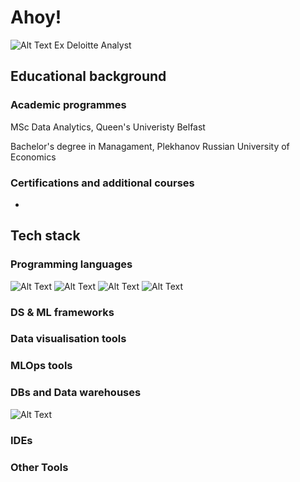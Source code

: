 # Ahoy! 
![Alt Text](https://media.giphy.com/media/a8fZR5ezrUGP7satX9/giphy.gif)
Ex Deloitte Analyst
## Educational background
### Academic programmes
 MSc Data Analytics, Queen's Univeristy Belfast 
 
 Bachelor's degree in Managament, Plekhanov Russian University of Economics
### Certifications and additional courses
-
## Tech stack
### Programming languages
![Alt Text](https://img.shields.io/badge/-Python3-4B8BBE?logo=python&logoColor=white&style=flat-square)
![Alt Text](https://img.shields.io/badge/-R-276DC2?logo=r&logoColor=white&style=flat-square)
![Alt Text](https://img.shields.io/badge/-ABAP-00B9F2?logo=sap&logoColor=white&style=flat-square)
![Alt Text](https://img.shields.io/badge/-Kotlin-E24462?logo=kotlin&logoColor=white&style=flat-square)

### DS & ML frameworks
### Data visualisation tools
### MLOps tools
### DBs and Data warehouses
![Alt Text](https://img.shields.io/badge/-BigQuery-4285F4?logo=googlecloud&logoColor=white&style=flat-square)
### IDEs
### Other Tools
